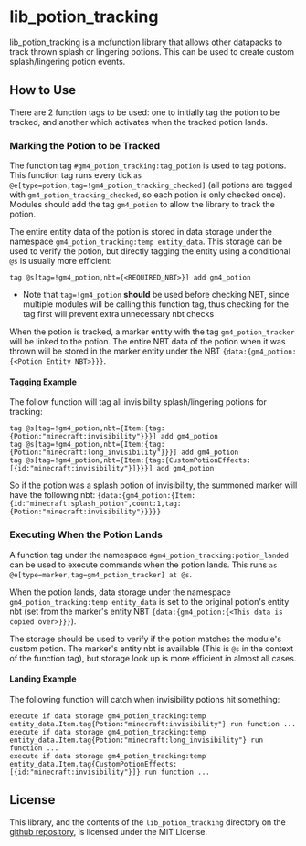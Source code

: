 # lib_potion_tracking
lib_potion_tracking is a mcfunction library that allows other datapacks to track thrown splash or lingering potions. This can be used to create custom splash/lingering potion events.

## How to Use
There are 2 function tags to be used: one to initially tag the potion to be tracked, and another which activates when the tracked potion lands.

### Marking the Potion to be Tracked
The function tag `#gm4_potion_tracking:tag_potion` is used to tag potions. This function tag runs every tick `as @e[type=potion,tag=!gm4_potion_tracking_checked]` (all potions are tagged with `gm4_potion_tracking_checked`, so each potion is only checked once). Modules should add the tag `gm4_potion` to allow the library to track the potion.

The entire entity data of the potion is stored in data storage under the namespace `gm4_potion_tracking:temp entity_data`. This storage can be used to verify the potion, but directly tagging the entity using a conditional `@s` is usually more efficient:
```mcfunction
tag @s[tag=!gm4_potion,nbt={<REQUIRED_NBT>}] add gm4_potion
```
- Note that `tag=!gm4_potion` **should** be used before checking NBT, since multiple modules will be calling this function tag, thus checking for the tag first will prevent extra unnecessary nbt checks

When the potion is tracked, a marker entity with the tag `gm4_potion_tracker` will be linked to the potion. The entire NBT data of the potion when it was thrown will be stored in the marker entity under the NBT `{data:{gm4_potion:{<Potion Entity NBT>}}}`.

#### Tagging Example
The follow function will tag all invisibility splash/lingering potions for tracking:
```mcfunction
tag @s[tag=!gm4_potion,nbt={Item:{tag:{Potion:"minecraft:invisibility"}}}] add gm4_potion
tag @s[tag=!gm4_potion,nbt={Item:{tag:{Potion:"minecraft:long_invisibility"}}}] add gm4_potion
tag @s[tag=!gm4_potion,nbt={Item:{tag:{CustomPotionEffects:[{id:"minecraft:invisibility"}]}}}] add gm4_potion
```

So if the potion was a splash potion of invisibility, the summoned marker will have the following nbt: `{data:{gm4_potion:{Item:{id:"minecraft:splash_potion",count:1,tag:{Potion:"minecraft:invisibility"}}}}}`


### Executing When the Potion Lands
A function tag under the namespace `#gm4_potion_tracking:potion_landed` can be used to execute commands when the potion lands. This runs `as @e[type=marker,tag=gm4_potion_tracker] at @s`.

When the potion lands, data storage under the namespace `gm4_potion_tracking:temp entity_data` is set to the original potion's entity nbt (set from the marker's entity NBT `{data:{gm4_potion:{<This data is copied over>}}}`). 

The storage should be used to verify if the potion matches the module's custom potion. The marker's entity nbt is available (This is `@s` in the context of the function tag), but storage look up is more efficient in almost all cases.

#### Landing Example
The following function will catch when invisibility potions hit something:
```mcfunction
execute if data storage gm4_potion_tracking:temp entity_data.Item.tag{Potion:"minecraft:invisibility"} run function ...
execute if data storage gm4_potion_tracking:temp entity_data.Item.tag{Potion:"minecraft:long_invisibility"} run function ...
execute if data storage gm4_potion_tracking:temp entity_data.Item.tag{CustomPotionEffects:[{id:"minecraft:invisibility"}]} run function ...
```

## License
This library, and the contents of the `lib_potion_tracking` directory on the [github repository](https://github.com/Gamemode4Dev/GM4_Datapacks), is licensed under the MIT License.
